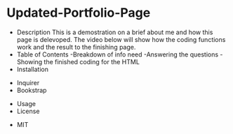# Updated-Portfolio-Page

* Description
This is a demostration on a brief about me and how this page is delevoped. The video below will show how the coding functions work and the result to the finishing page.
* Table of Contents
  -Breakdown of info need
  -Answering the questions
  -Showing the finished coding for the HTML
* Installation
- Inquirer
- Bookstrap
* Usage
* License
- MIT
